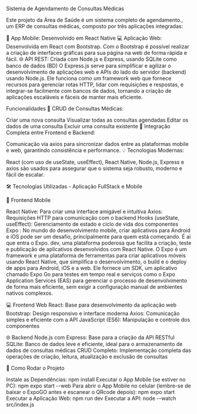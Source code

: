Sistema de Agendamento de Consultas Médicas


Este projeto da Área de Saúde é um sistema completo de agendamento., um ERP de consultas médicas, composto por três aplicações integradas:

📱 App Mobile: Desenvolvido em React Native
💻 Aplicação Web: Desenvolvida em React com Bootstrap. Com o Bootstrap é possível realizar a criação de interfaces gráficas para sua página na web de forma rápida e fácil.
🌐 API REST: Criada com Node.js e Express, usando SQLite como banco de dados (BD)
O Express.js serve para simplificar e agilizar o desenvolvimento de aplicações web e APIs do lado do servidor (backend) usando Node.js. Ele funciona como um framework web que fornece recursos para gerenciar rotas HTTP, lidar com requisições e respostas, e integrar-se facilmente com bancos de dados, tornando a criação de aplicações escaláveis e fáceis de manter mais eficiente. 

Funcionalidades
📅 CRUD de Consultas Médicas:

Criar uma nova consulta
Visualizar todas as consultas agendadas
Editar os dados de uma consulta
Excluir uma consulta existente
🔗 Integração Completa entre Frontend e Backend:

Comunicação via axios para sincronizar dados entre as plataformas mobile e web, garantindo consistência e performance.
💡 Tecnologias Modernas:

React (com uso de useState, useEffect), React Native, Node.js, Express e axios são usados para assegurar que o sistema seja robusto, moderno e fácil de escalar.

🛠️ Tecnologias Utilizadas  - Aplicação FullStack e Mobile

📱 Frontend Mobile

React Native: Para criar uma interface amigável e intuitiva
Axios: Requisições HTTP para comunicação com o backend
Hooks (useState, useEffect): Gerenciamento de estado e ciclo de vida dos componentes
Expo : No mundo do desenvolvimento mobile, criar aplicativos para Android e iOS pode ser um desafio, principalmente para quem está começando. É aí que entra o Expo. dev, uma plataforma poderosa que facilita a criação, teste e publicação de aplicativos desenvolvidos com React Native.
O Expo é um framework e uma plataforma de ferramentas para criar aplicativos móveis usando React Native, que simplifica o desenvolvimento, o build e o deploy de apps para Android, iOS e a web. Ele fornece um SDK, um aplicativo chamado Expo Go para testes em tempo real e serviços como o Expo Application Services (EAS) para gerenciar o processo de desenvolvimento de forma mais eficiente, sem exigir a configuração manual de ambientes nativos complexos. 

💻 Frontend Web
React: Base para desenvolvimento da aplicação web
Bootstrap: Design responsivo e interface moderna
Axios: Comunicação simples e eficiente com a API
JavaScript (ES6): Manipulação e controle dos componentes

🌐 Backend
Node.js com Express: Base para a criação da API RESTful
SQLite: Banco de dados leve e eficiente, ideal para o armazenamento de dados de consultas médicas
CRUD Completo: Implementação completa das operações de criação, leitura, atualização e exclusão de consultas

🚀 Como Rodar o Projeto

Instale as Dependências:
npm install
Executar o App Mobile (se estiver no PC):
npm expo start --web
Para abrir o App Mobile no celular (lembre-se de baixar o ExpoGO antes e escanear o QRcode depois):
npm expo start
Executar a Aplicação Web:
npm run dev
Executar a API:
node --watch src/index.js

